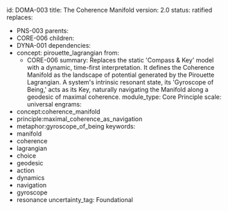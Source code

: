 id: DOMA-003
title: The Coherence Manifold
version: 2.0
status: ratified
replaces:
- PNS-003
parents:
- CORE-006
children:
- DYNA-001
dependencies:
- concept: pirouette_lagrangian
  from:
  - CORE-006
summary: Replaces the static 'Compass & Key' model with a dynamic, time-first interpretation.
  It defines the Coherence Manifold as the landscape of potential generated by the
  Pirouette Lagrangian. A system's intrinsic resonant state, its 'Gyroscope of Being,'
  acts as its Key, naturally navigating the Manifold along a geodesic of maximal coherence.
module_type: Core Principle
scale: universal
engrams:
- concept:coherence_manifold
- principle:maximal_coherence_as_navigation
- metaphor:gyroscope_of_being
keywords:
- manifold
- coherence
- lagrangian
- choice
- geodesic
- action
- dynamics
- navigation
- gyroscope
- resonance
uncertainty_tag: Foundational